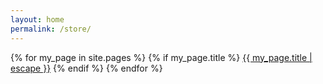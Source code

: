```yaml
---
layout: home
permalink: /store/
---
```


{% for my_page in site.pages %}
  {% if my_page.title %}
  <a class="page-link" href="{{ my_page.url | relative_url }}">{{ my_page.title | escape }}</a>
  {% endif %}
{% endfor %}